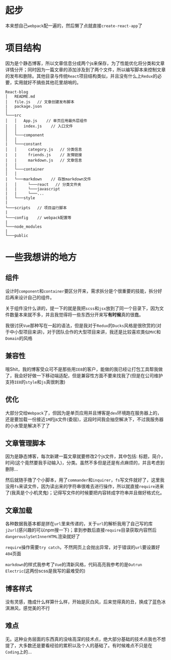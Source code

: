 # 起步

本来想自己`webpack`配一遍的，然后懒了点就直接`create-react-app`了

# 项目结构

因为是个静态博客，所以文章信息分成两个js来保存，为了性能优化将分类和文章详情分开；同时因为一篇文章的添加涉及到了两个文件，所以编写脚本来控制文章的发布和删除。其他目录与传统`React`项目结构类似，并且没有什么上`Redux`的必要，实用就好不搞些其他花里胡哨的。

```
React-blog
│   README.md
│   file.js   // 文章创建发布脚本
|   package.json  
│
└───src
│   │   App.js    // 单页应用最外层组件
│   │   index.js    // 入口文件
│   │
│   └───component
│   │
|   └───constant
│   │     category.js   // 分类信息
|   |     friends.js    // 友情链接
|   |     markdown.js   // 文章信息
|   |
|   └───container
│   │
|   └───markdown    // 存放markdown文件
│   │     └───react   // 分类文件夹
|   |     └───javascript
|   |     └───...
|   └───style
|
└───scripts   // 项目运行脚本
|
└───config    // webpack配置等
|
└───node_modules
|
└───public
```

# 一些我想讲的地方

## 组件

设计时`component`和`container`要区分开来，需求拆分是个很重要的技能，拆分好后再来设计自己的组件。

关于组件没什么讲的，提一下的就是我把`scss`和`jsx`放到了同一个目录下，因为文件数量本来就不多，并且我觉得将一些东西分开来写**有时候**真的很蠢。

我很讨厌`Vue`那种写在一起的语法，但是我对于`Redux`的`Ducks`风格是很欣赏的(对于中小型项目来讲)，对于团队合作的大型项目来讲，我还是比较喜欢类似`MVC`和`Domain`的风格

## 兼容性

哦Shit，我的博客受众可不是那些用`IE8`的客户，能做的我已经让打包工具帮我做了，我会好好做一下移动端适配，但是兼容性方面不要来找我了(但是在公司维护支持`IE8`的`style`和`js`真很刺激)

## 优化

大部分交给`Webpack`了，但因为是单页应用并且博客是`dev`环境跑在服务器上的，还是要加载一份接近`1M`的js文件(委屈)，这段时间我会抽空解决下，不过我服务器的小水管是解决不了了

## 文章管理脚本

因为是静态博客，每次新建一篇文章就要修改2个js文件，其中包括: 标题，简介，时间(这个竟然要我手动输入)，分类。虽然不多但是还是有点麻烦的，并且考虑到删除...

然后就随手撸了个小脚本，用了`commander`和`inquirer`，`fs`写文件就好了，这里我没用`fs`来读文件，因为读出来的字符串很难去进行操作，所以就直接`require`进来了(我真是个小机灵鬼)；记得写文件的时候要把内容转成字符串并且做好格式化。

## 文章加载

各种数据我基本都是拼在`url`里来传递的，关于`url`的解析我用了自己写的库`j2url`(感兴趣的可以npm搜一下)；拿到参数后直接`require`目录获取内容然后`dangerouslySetInnerHTML`渲染就好了

`require`操作需要`try catch`，不然网页上会抛出异常，对于错误的`url`要设置好`404`页面

`markdown`的样式我参考了`Vue`的清新风格，代码高亮我参考的是`Outrun Electric`(这两份scss是我写的最难受的)

## 博客样式

没有灵感，撸成什么样算什么样，开始是灰白风，后来觉得真的丑，换成了蓝色冰淇淋风，感觉美的不行

## 难点

无。这种业务层面的东西真的没啥高深的技术点，绝大部分基础的技术点我也不想提了，大多数还是要看经验的累积以及个人的基础了。有时候难点不只是在`Coding`上的...
